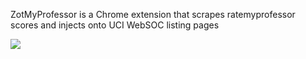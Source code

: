 ZotMyProfessor is a Chrome extension that scrapes ratemyprofessor scores and injects onto UCI WebSOC listing pages


![](https://media.giphy.com/media/LZ2yCTVZGigBpceLYx/giphy.gif)
